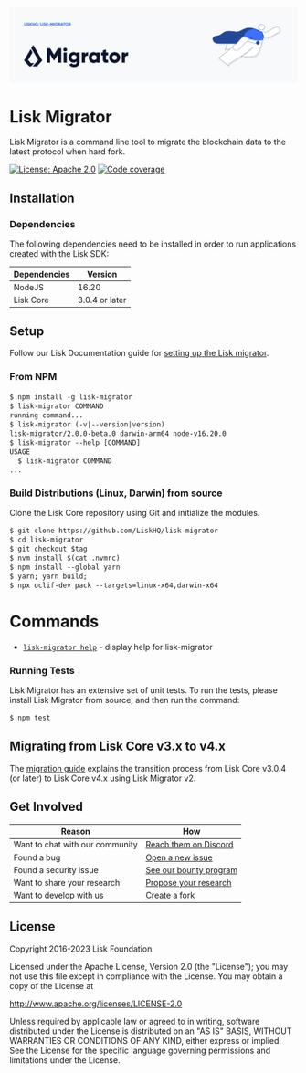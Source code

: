 ![Logo](./docs/assets/banner_migrator.png)

# Lisk Migrator

Lisk Migrator is a command line tool to migrate the blockchain data to the latest protocol when hard fork.

[![License: Apache 2.0](https://img.shields.io/badge/License-Apache%202.0-blue.svg)](http://www.apache.org/licenses/LICENSE-2.0)
[![Code coverage](https://codecov.io/gh/LiskHQ/lisk-migrator/branch/main/graph/badge.svg?token=ICP600XKH1)](https://codecov.io/gh/LiskHQ/lisk-migrator)

## Installation

### Dependencies

The following dependencies need to be installed in order to run applications created with the Lisk SDK:

| Dependencies | Version        |
| ------------ | -------------- |
| NodeJS       | 16.20          |
| Lisk Core    | 3.0.4 or later |

## Setup

Follow our Lisk Documentation guide for [setting up the Lisk migrator](https://lisk.com/documentation/lisk-core/management/migration.html#setting-up-the-lisk-migrator).

### From NPM

<!-- usage -->

```sh-session
$ npm install -g lisk-migrator
$ lisk-migrator COMMAND
running command...
$ lisk-migrator (-v|--version|version)
lisk-migrator/2.0.0-beta.0 darwin-arm64 node-v16.20.0
$ lisk-migrator --help [COMMAND]
USAGE
  $ lisk-migrator COMMAND
...
```

<!-- usagestop -->

### Build Distributions (Linux, Darwin) from source

Clone the Lisk Core repository using Git and initialize the modules.

<!-- build -->

```sh-session
$ git clone https://github.com/LiskHQ/lisk-migrator
$ cd lisk-migrator
$ git checkout $tag
$ nvm install $(cat .nvmrc)
$ npm install --global yarn
$ yarn; yarn build;
$ npx oclif-dev pack --targets=linux-x64,darwin-x64
```

<!-- buildstop -->

<!-- commands -->

# Commands

- [`lisk-migrator help`](docs/commands/help.md) - display help for lisk-migrator

<!-- commandsstop -->

### Running Tests

Lisk Migrator has an extensive set of unit tests. To run the tests, please install Lisk Migrator from source, and then run the command:

```sh
$ npm test
```

## Migrating from Lisk Core v3.x to v4.x

The [migration guide](./docs/migration.md) explains the transition process from Lisk Core v3.0.4 (or later) to Lisk Core v4.x using Lisk Migrator v2.

## Get Involved

| Reason                          | How                                                                                            |
| ------------------------------- | ---------------------------------------------------------------------------------------------- |
| Want to chat with our community | [Reach them on Discord](https://discord.gg/lisk)                                               |
| Found a bug                     | [Open a new issue](https://github.com/LiskHQ/lisk/issues/new)                                  |
| Found a security issue          | [See our bounty program](https://blog.lisk.io/announcing-lisk-bug-bounty-program-5895bdd46ed4) |
| Want to share your research     | [Propose your research](https://research.lisk.io)                                              |
| Want to develop with us         | [Create a fork](https://github.com/LiskHQ/lisk/fork)                                           |

## License

Copyright 2016-2023 Lisk Foundation

Licensed under the Apache License, Version 2.0 (the "License");
you may not use this file except in compliance with the License.
You may obtain a copy of the License at

http://www.apache.org/licenses/LICENSE-2.0

Unless required by applicable law or agreed to in writing, software
distributed under the License is distributed on an "AS IS" BASIS,
WITHOUT WARRANTIES OR CONDITIONS OF ANY KIND, either express or implied.
See the License for the specific language governing permissions and
limitations under the License.
